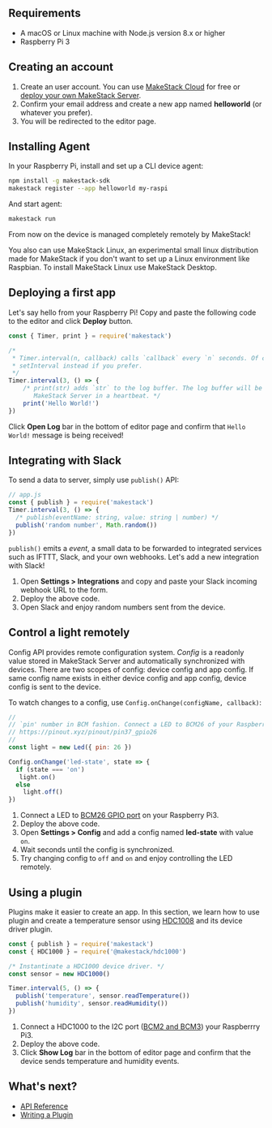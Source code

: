 Requirements
-------------

- A macOS or Linux machine with Node.js version 8.x or higher
- Raspberry Pi 3

Creating an account
-------------------

1. Create an user account. You can use [MakeStack Cloud](https://makestack.cloud)
for free or [deploy your own MakeStack Server](https://github.com/makestack/makestack/blob/master/Documentation/guides/heroku.md).
2. Confirm your email address and create a new app named **helloworld** (or whatever you prefer).
3. You will be redirected to the editor page.

Installing Agent
----------------
In your Raspberry Pi, install and set up a CLI device agent:

```bash
npm install -g makestack-sdk
makestack register --app helloworld my-raspi
```

And start agent:
```bash
makestack run
```

From now on the device is managed completely remotely by MakeStack!

You also can use MakeStack Linux, an experimental small linux distribution made
for MakeStack if you don't want to set up a Linux environment like Raspbian. To
install MakeStack Linux use
MakeStack Desktop.

Deploying a first app
---------------------

Let's say hello from your Raspberry Pi! Copy and paste the following code to the editor and click **Deploy** button.

```js
const { Timer, print } = require('makestack')

/*
 * Timer.interval(n, callback) calls `callback` every `n` seconds. Of course you can use
 * setInterval instead if you prefer.
 */
Timer.interval(3, () => {
    /* print(str) adds `str` to the log buffer. The log buffer will be sent to
       MakeStack Server in a heartbeat. */
    print('Hello World!')
})
```

Click **Open Log** bar in the bottom of editor page and confirm that `Hello World!` message is being received!

Integrating with Slack
----------------------
To send a data to server, simply use `publish()` API:

```js
// app.js
const { publish } = require('makestack')
Timer.interval(3, () => {
  /* publish(eventName: string, value: string | number) */
  publish('random number', Math.random())
})
```

`publish()` emits a *event*, a small data to be forwarded to integrated services such as IFTTT,
Slack, and your own webhooks. Let's add a new integration with Slack!

1. Open **Settings > Integrations** and copy and paste your Slack incoming webhook URL to the form.
2. Deploy the above code.
3. Open Slack and enjoy random numbers sent from the device.

Control a light remotely
-------------------------
Config API provides remote configuration system. *Config* is a readonly value stored
in MakeStack Server and automatically synchronized with devices. There are two scopes
of config: device config and app config. If same config name exists in either device
config and app config, device config is sent to the device.

To watch changes to a config, use `Config.onChange(configName, callback)`:

```js
//
// `pin' number in BCM fashion. Connect a LED to BCM26 of your Raspberry Pi 3:
// https://pinout.xyz/pinout/pin37_gpio26
//
const light = new Led({ pin: 26 })

Config.onChange('led-state', state => {
  if (state === 'on')
   light.on()
  else
    light.off()
})
```

1. Connect a LED to [BCM26 GPIO port](https://pinout.xyz/pinout/pin37_gpio26) on your Raspberry Pi3.
2. Deploy the above code.
3. Open **Settings > Config** and add a config named **led-state** with value `on`.
4. Wait seconds until the config is synchronized.
5. Try changing config to `off` and `on` and enjoy controlling the LED remotely.

Using a plugin
--------------

Plugins make it easier to create an app. In this section, we learn how to use plugin and
create a temperature sensor using [HDC1008](https://www.adafruit.com/product/2635) and its
device driver plugin.

```js
const { publish } = require('makestack')
const { HDC1000 } = require('@makestack/hdc1000')

/* Instantinate a HDC1000 device driver. */
const sensor = new HDC1000()

Timer.interval(5, () => {
  publish('temperature', sensor.readTemperature())
  publish('humidity', sensor.readHumidity())
})
```

1. Connect a HDC1000 to the I2C port ([BCM2 and BCM3](https://pinout.xyz/pinout/i2c)) your Raspberrry Pi3.
2. Deploy the above code.
3. Click **Show Log** bar in the bottom of editor page and confirm that the device sends temperature and humidity events.

What's next?
------------
- [API Reference](api)
- [Writing a Plugin](writing-plugin)
